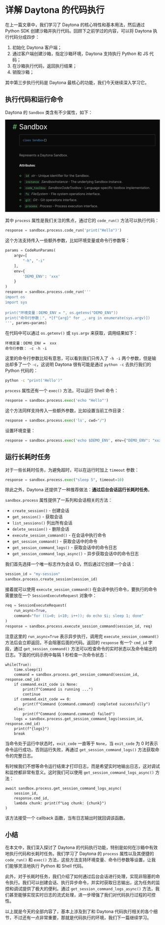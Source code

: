 # 详解 Daytona 的代码执行

在上一篇文章中，我们学习了 Daytona 的核心特性和基本用法，然后通过 Python SDK 创建沙箱并执行代码。回顾下之前学过的内容，可以将 Daytona 执行代码分成四步：

1. 初始化 Daytona 客户端；
2. 通过客户端创建沙箱，指定沙箱环境，Daytona 支持执行 Python 和 JS 代码；
3. 在沙箱执行代码，返回执行结果；
4. 销毁沙箱；

其中第三步执行代码是 Daytona 最核心的功能，我们今天继续深入学习它。

## 执行代码和运行命令

Daytona 的 `Sandbox` 类含有不少属性，如下：

![](./images/daytona-sandbox.png)

其中 `process` 属性是我们关注的焦点，通过它的 `code_run()` 方法可以执行代码：

```python
response = sandbox.process.code_run('print("Hello")')
```

这个方法支持传入一些额外参数，比如环境变量或命令行参数等：

```python
params = CodeRunParams(
    argv=[
        "-h", "-i"
    ], 
    env={
        'DEMO_ENV': 'xxx'
    }
)
response = sandbox.process.code_run('''
import os
import sys

print("环境变量：DEMO_ENV = ", os.getenv("DEMO_ENV"))
print("命令行参数：", *[f"{arg}" for _, arg in enumerate(sys.argv)])
''', params=params)
```

在代码中可以通过 `os.getenv()` 或  `sys.argv` 来获取，调用结果如下：

```
环境变量：DEMO_ENV =  xxx
命令行参数： -c -h -i
```

这里的命令行参数比较有意思，可以看到我们只传入了 `-h -i` 两个参数，但是输出却多了一个 `-c`，这说明 Daytona 很有可能是通过 `python -c` 去执行我们的 Python 代码的：

```sh
python -c "print('Hello')"
```

`process` 属性还有一个 `exec()` 方法，可以运行 Shell 命令：

```python
response = sandbox.process.exec('echo "Hello"')
```

这个方法同样支持传入一些额外参数，比如设置当前工作目录：

```python
response = sandbox.process.exec('ls', cwd="/")
```

设置环境变量：

```python
response = sandbox.process.exec('echo $DEMO_ENV', env={"DEMO_ENV": "xxx"})
```

## 运行长耗时任务

对于一些长耗时任务，为避免超时，可以在运行时加上 `timeout` 参数：

```python
response = sandbox.process.exec("sleep 5", timeout=10)
```

除此之外，Daytona 还提供了一种推荐做法：**通过后台会话运行长耗时任务**。

`sandbox.process` 属性提供了一系列和会话相关的方法：

* `create_session()` - 创建会话
* `get_session()` - 获取会话
* `list_sessions()` 列出所有会话
* `delete_session()` - 删除会话
* `execute_session_command()` - 在会话中执行命令
* `get_session_command()` - 获取会话中的命令
* `get_session_command_logs()` - 获取会话中的命令日志
* `get_session_command_logs_async()` - 异步获取会话中的命令日志

我们首先选择一个唯一标志作为会话 ID，然后通过它创建一个会话：

```python
session_id = "my-session"
sandbox.process.create_session(session_id)
```

接着就可以使用 `execute_session_command()` 在会话中执行命令，要执行的命令需要放在一个 `SessionExecuteRequest` 对象中：

```python
req = SessionExecuteRequest(
    run_async=True,
    command="for ((i=0; i<10; i++)); do echo $i; sleep 1; done"
)
response = sandbox.process.execute_session_command(session_id, req)
```

注意这里的 `run_async=True` 表示异步执行，调用完 `execute_session_command()` 方法后会立即返回，不会阻塞后面的代码。返回的 `response` 有一个 `cmd_id` 字段，通过 `get_session_command()` 方法可以检查命令的实时状态以及命令输出的日志。下面的代码示例中每隔 1 秒检查一次命令状态：

```
while(True):
    time.sleep(1)
    command = sandbox.process.get_session_command(session_id, response.cmd_id)
    if command.exit_code is None:
        print(f"Command is running ...")
        continue
    if command.exit_code == 0:
        print(f"Command {command.command} completed successfully")    
    else:
        print(f"Command {command.command} failed")
    logs = sandbox.process.get_session_command_logs(session_id, response.cmd_id)
    print(f"{logs}")
    break
```

当命令处于运行中状态时，`exit_code` 一直等于 `None`，当 `exit_code` 为 0 时表示命令运行成功，否则运行失败，再通过 `get_session_command_logs()` 方法获取命令的完整日志。

有时候我们不想等命令运行结束才打印日志，而是希望实时地输出日志，这对调试和监控都非常有意义。这时我们可以使用 `get_session_command_logs_async()` 方法：

```
await sandbox.process.get_session_command_logs_async(
    session_id,
    response.cmd_id,
    lambda chunk: print(f"Log chunk: {chunk}")
)
```

该方法接受一个 callback 函数，当有日志输出时就回调该函数。

## 小结

在本文中，我们深入探讨了 Daytona 的代码执行功能，特别是如何在沙箱中有效地执行代码和长耗时任务。我们学习了 Daytona 的 `process` 属性以及其便捷的 `code_run()` 和 `exec()` 方法，这些方法支持环境变量、命令行参数等设置，让我们能够灵活地执行 Python 和 Shell 代码。

此外，对于长耗时任务，我们介绍了如何通过后台会话进行处理，实现非阻塞的命令执行。我们可以创建会话、执行异步命令，并实时获取日志输出，这为任务的监控和调试提供了极大的便利。通过 `get_session_command_logs_async()` 方法，我们甚至能够实现实时日志的流式处理，进一步增强了我们对代码执行过程的可控性。

以上就是今天的全部内容了，基本上涉及到了和 Daytona 代码执行相关的各个细节，不过还有一点非常重要，那就是代码执行的环境，我们下一篇继续学习。